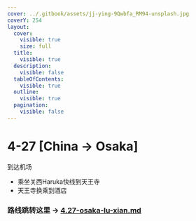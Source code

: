```yaml
---
cover: ../.gitbook/assets/jj-ying-9Qwbfa_RM94-unsplash.jpg
coverY: 254
layout:
  cover:
    visible: true
    size: full
  title:
    visible: true
  description:
    visible: false
  tableOfContents:
    visible: true
  outline:
    visible: true
  pagination:
    visible: false
---
```


# 4-27 \[China → Osaka]

到达机场

* 乘坐关西Haruka快线到天王寺     &#x20;
* 天王寺换乘到酒店&#x20;

### 路线跳转这里 → [4.27-osaka-lu-xian.md](4.27-osaka-lu-xian.md "mention")

